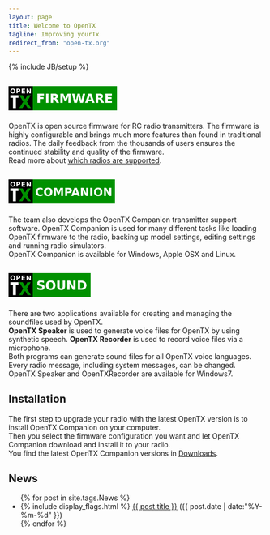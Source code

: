 ```yaml
---
layout: page
title: Welcome to OpenTX
tagline: Improving yourTx
redirect_from: "open-tx.org"
---
```

{% include JB/setup %}

## ![OpenTX Logo](/assets/images/opentx-firmware-logo.png)
OpenTX is open source firmware for RC radio transmitters. The firmware is highly configurable and brings much more features than found in traditional radios. The daily feedback from the thousands of users ensures the continued stability and quality of the firmware.  
Read more about [which radios are supported](radios.html).  

## ![OpenTX Companion Logo](/assets/images/opentx-companion-logo.png)
The team also develops the OpenTX Companion transmitter support software. OpenTX Companion is used for many different tasks like loading OpenTX firmware to the radio, backing up model settings, editing settings and running radio simulators.   
OpenTX Companion is available for Windows, Apple OSX and Linux.

## ![OpenTX Sound Logo](/assets/images/opentx-sound-logo.png)
There are two applications available for creating and managing the soundfiles used by OpenTX.   
**OpenTX Speaker** is used to generate voice files for OpenTX by using synthetic speech. **OpenTX Recorder** is used to record voice files via a microphone.   
Both programs can generate sound files for all OpenTX voice languages. Every radio message, including system messages, can be changed.   
OpenTX Speaker and OpenTXRecorder are available for Windows7.

## Installation
The first step to upgrade your radio with the latest OpenTX version is to install OpenTX Companion on your computer.  
Then you select the firmware configuration you want and let OpenTX Companion download and install it to your radio.  
You find the latest OpenTX Companion versions in [Downloads](downloads.html).
    
## News
<ul class="posts">
{% for post in site.tags.News %}
  <div class="post_info">
    <li>
         {% include display_flags.html %}
         <a href="{{ post.url }}">{{ post.title }}</a>
         <span>({{ post.date | date:"%Y-%m-%d" }})</span>
    </li>
    </div>
{% endfor %}
</ul>
